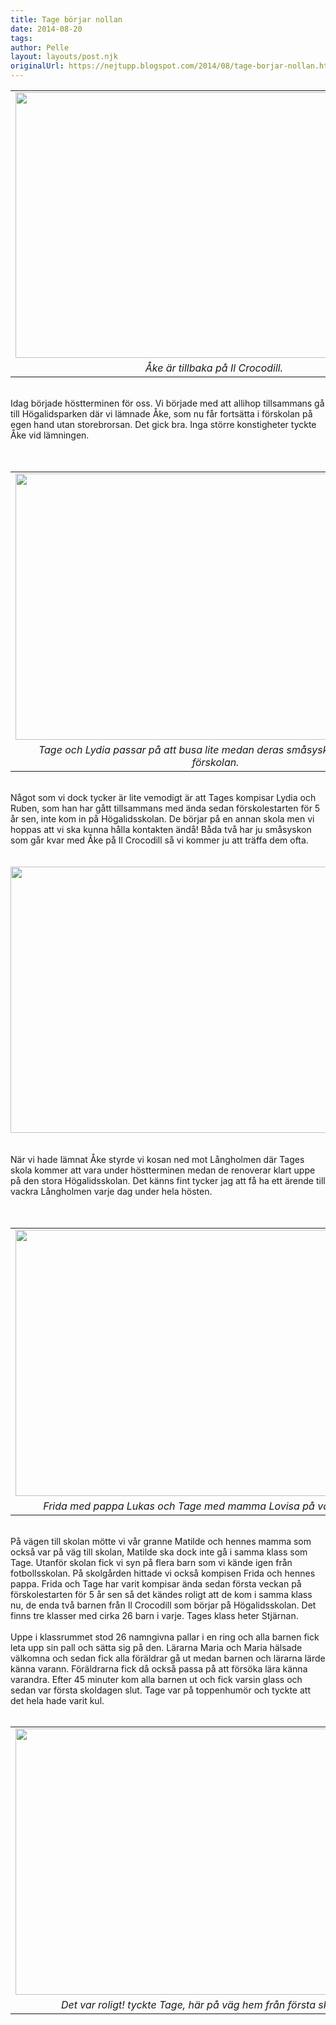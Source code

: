 ```yaml
---
title: Tage börjar nollan
date: 2014-08-20
tags: 	
author: Pelle
layout: layouts/post.njk
originalUrl: https://nejtupp.blogspot.com/2014/08/tage-borjar-nollan.html
---
```


<div class="separator" style="clear: both; text-align: center;"></div><table align="center" cellpadding="0" cellspacing="0" class="tr-caption-container" style="margin-left: auto; margin-right: auto; text-align: center;"><tbody><tr><td><img src="../../../../img/Skolstart-PERK3914.jpg" height="425" width="640"></td></tr><tr><td class="tr-caption"><i>Åke är tillbaka på Il Crocodill. </i></td></tr></tbody></table><br>Idag började höstterminen för oss. Vi började med att allihop tillsammans gå till Högalidsparken där vi lämnade Åke, som nu får fortsätta i förskolan på egen hand utan storebrorsan. Det gick bra. Inga större konstigheter tyckte Åke vid lämningen.<br><br><br><table align="center" cellpadding="0" cellspacing="0" class="tr-caption-container" style="margin-left: auto; margin-right: auto; text-align: center;"><tbody><tr><td style="text-align: center;"><img src="../../../../img/Skolstart-PERK3915.jpg" height="426" width="640"></td></tr><tr><td class="tr-caption" style="text-align: center;"><i>Tage och Lydia passar på att busa lite medan deras småsyskon lämnas på förskolan.</i></td></tr></tbody></table><br>Något som vi dock tycker är lite vemodigt är att Tages kompisar Lydia och Ruben, som han har gått tillsammans med ända sedan förskolestarten för 5 år sen, inte kom in på Högalidsskolan. De börjar på en annan skola men vi hoppas att vi ska kunna hålla kontakten ändå! Båda två har ju småsyskon som går kvar med Åke på Il Crocodill så vi kommer ju att träffa dem ofta.<br><br><br><div class="separator" style="clear: both; text-align: center;"><img src="../../../../img/Skolstart-PERK3924.jpg" height="426" width="640"></div><br><br>När vi hade lämnat Åke styrde vi kosan ned mot Långholmen där Tages skola kommer att vara under höstterminen medan de renoverar klart uppe på den stora Högalidsskolan. Det känns fint tycker jag att få ha ett ärende till vackra Långholmen varje dag under hela hösten.<br><br><br><table align="center" cellpadding="0" cellspacing="0" class="tr-caption-container" style="margin-left: auto; margin-right: auto; text-align: center;"><tbody><tr><td style="text-align: center;"><img src="../../../../img/Skolstart-PERK3945.jpg" height="426" width="640"></td></tr><tr><td class="tr-caption" style="text-align: center;"><i>Frida med pappa Lukas och Tage med mamma Lovisa på väg in i skolan.</i></td></tr></tbody></table><br>På vägen till skolan mötte vi vår granne Matilde och hennes mamma som också var på väg till skolan, Matilde ska dock inte gå i samma klass som Tage. Utanför skolan fick vi syn på flera barn som vi kände igen från fotbollsskolan. På skolgården hittade vi också kompisen Frida och hennes pappa. Frida och Tage har varit kompisar ända sedan första veckan på förskolestarten för 5 år sen så det kändes roligt att de kom i samma klass nu, de enda två barnen från Il Crocodill som börjar på Högalidsskolan. Det finns tre klasser med cirka 26 barn i varje. Tages klass heter Stjärnan.<br><br>Uppe i klassrummet stod 26 namngivna pallar i en ring och alla barnen fick leta upp sin pall och sätta sig på den. Lärarna Maria och Maria hälsade välkomna och sedan fick alla föräldrar gå ut medan barnen och lärarna lärde känna varann. Föräldrarna fick då också passa på att försöka lära känna varandra. Efter 45 minuter kom alla barnen ut och fick varsin glass och sedan var första skoldagen slut. Tage var på toppenhumör och tyckte att det hela hade varit kul.<br><br><table align="center" cellpadding="0" cellspacing="0" class="tr-caption-container" style="margin-left: auto; margin-right: auto; text-align: center;"><tbody><tr><td style="text-align: center;"><img src="../../../../img/Skolstart-PERK3952.jpg" height="426" width="640"></td></tr><tr><td class="tr-caption" style="text-align: center;"><i>Det var roligt! tyckte Tage, här på väg hem från första skoldagen.</i></td></tr></tbody></table><br>
